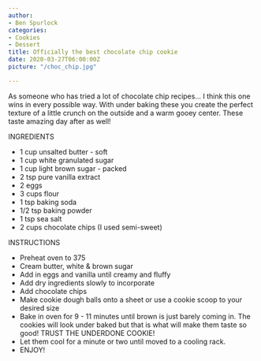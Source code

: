 ```yaml
---
author:
- Ben Spurlock
categories:
- Cookies
- Dessert
title: Officially the best chocolate chip cookie
date: 2020-03-27T06:00:00Z
picture: "/choc_chip.jpg"

---
```

As someone who has tried a lot of chocolate chip recipes... I think this one wins in every possible way. With under baking these you create the perfect texture of a little crunch on the outside and a warm gooey center. These taste amazing day after as well!  
  
INGREDIENTS

* 1 cup unsalted butter - soft
* 1 cup white granulated sugar
* 1 cup light brown sugar - packed
* 2 tsp pure vanilla extract
* 2 eggs
* 3 cups flour
* 1 tsp baking soda
* 1/2 tsp baking powder
* 1 tsp sea salt
* 2 cups chocolate chips (I used semi-sweet)

INSTRUCTIONS

* Preheat oven to 375
* Cream butter, white & brown sugar
* Add in eggs and vanilla until creamy and fluffy
* Add dry ingredients slowly to incorporate
* Add chocolate chips
* Make cookie dough balls onto a sheet or use a cookie scoop to your desired size
* Bake in oven for 9 - 11 minutes until brown is just barely coming in. The cookies will look under baked but that is what will make them taste so good! TRUST THE UNDERDONE COOKIE!
* Let them cool for a minute or two until moved to a cooling rack.
* ENJOY!
